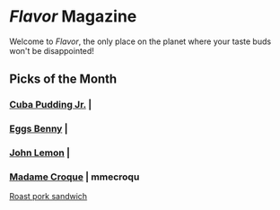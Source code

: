 # _Flavor_ Magazine

Welcome to _Flavor_, the only place on the planet where your taste buds won't be disappointed!



## Picks of the Month

### [Cuba Pudding Jr.](writer/cuba-pudding-jr.md) | 


### [Eggs Benny](writer/eggs-benny.md) | 



### [John Lemon](writer/john-lemon.md) | 



### [Madame Croque](writer/madame-croque.md) | mmecroqu

[Roast pork sandwich](/recipe/feb/roast-pork-sandwich.md)
